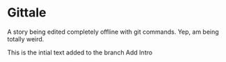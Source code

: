 # Gittale
A story being edited completely offline with git commands. Yep, am being totally weird.

This is the intial text added to the branch Add Intro
